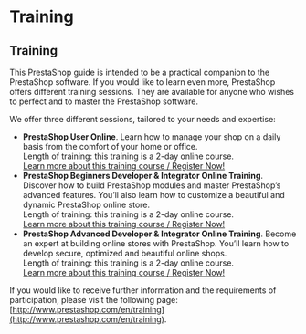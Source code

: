 # Training

## Training <a href="training-training" id="training-training"></a>

This PrestaShop guide is intended to be a practical companion to the PrestaShop software. If you would like to learn even more, PrestaShop offers different training sessions. They are available for anyone who wishes to perfect and to master the PrestaShop software.

We offer three different sessions, tailored to your needs and expertise:

* **PrestaShop User Online**. Learn how to manage your shop on a daily basis from the comfort of your home or office.\
  Length of training: this training is a 2-day online course.[\
  Learn more about this training course / Register Now!](http://addons.prestashop.com/en/guides-training-official/8887-online-user-prestashop-training.html)
* **PrestaShop Beginners Developer & Integrator Online Training**. Discover how to build PrestaShop modules and master PrestaShop’s advanced features. You’ll also learn how to customize a beautiful and dynamic PrestaShop online store.\
  Length of training: this training is a 2-day online course.\
  [Learn more about this training course / Register Now!](http://addons.prestashop.com/en/guides-training-official/8891-prestashop-beginners-developer-integrator-online-training.html)
* **PrestaShop Advanced Developer & Integrator Online Training**. Become an expert at building online stores with PrestaShop. You’ll learn how to develop secure, optimized and beautiful online shops.\
  Length of training: this training is a 2-day online course.[\
  Learn more about this training course / Register Now!](http://addons.prestashop.com/en/guides-training-official/8941-online-training-prestashop-advanced-developer-integrator-.html)

If you would like to receive further information and the requirements of participation, please visit the following page: [http://www.prestashop.com/en/training](http://www.prestashop.com/en/training).
